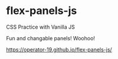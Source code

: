 # flex-panels-js
CSS Practice with Vanilla JS

Fun and changable panels! Woohoo!

https://operator-19.github.io/flex-panels-js/
